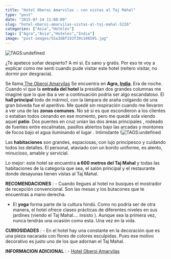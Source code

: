 ```yaml
---
title: "Hotel Oberoi Amarvilas : con vistas al Taj Mahal"
type: "post"
date: "2015-07-14 11:00:00"
slug: "hotel-oberoi-amarvilas-vistas-al-taj-mahal-5226"
categories: ["Asia","Hoteles"]
tags: ["Agra","Asia","Hoteles","India"]
image: "post-images/55a3d8f193f39s148595.jpg"
---
```


![ TAGS:undefined](post-images/55a3d8f193f39s148595.jpg "hall hotel Oberoi Amarvilas")

¿Te apetece soñar despierto? A mi sí. Es sano y gratis. Por eso te voy a explicar como me sentí cuando pude visitar este hotel (reitero visitar, no dormir por desgracia).  
  
Se llama[ The Oberoi Amarvilas](http://www.booking.com/hotel/in/the-oberoi-amarvilas-agra.html?aid=1294466&no_rooms=1&group_adults=1) Se encuentra en **Agra, [India](http://www.missviajes.com/india-pais-sensaciones-5921)**. Era de noche. Cuando ví que la **entrada del hotel** la presidian dos grandes columnas me imaginé que lo que iba a ver a continuación podría ser algo escandaloso. El **hall principal** todo de mármol, con la lámpara de araña colgando de una gran bóveda fue el aperitivo. Me quedé sin respiración cuando me llevaron a ver una de las **zonas comunes**. No sé si es que escondieron a los clientes o estaban todos cenando en ese momento, pero me quedé sola viendo aquel **patio**. Dos puentes en cruz unían las dos áreas principales , rodeado de fuentes entre escalinatas, pasillos abiertos bajo las arcadas y montones de focos bajo el agua iluminando el lugar . Intimidante !![ TAGS:undefined](post-images/55a3d9649771cs30920.jpg)  
  
Las **habitaciones** son grandes, espaciosas, con lujo principesco y cuidando todos los detalles. El personal, ataviado con un bonito uniforme, es atento, minucioso, amable y servicial.  
  
Lo mejor: este hotel se encuentra **a 600 metros del Taj Mahal** y todas las habitaciones de la categoría que sea, el salón principal y el restaurante donde desayunas tienen vistas al Taj Mahal.  
  
**RECOMENDACIONES** : - Cuando llegues al hotel no busques el mostrador de recepción convencional. Son las mesas y los butacones que te encuentras a mano derecha.
- El **yoga** forma parte de la cultura hindú. Como no podría ser de otra manera, el hotel ofrece clases prácticas de diferentes niveles en sus jardines (viendo el Taj Mahal.... insisto ). Aunque sea la primera vez, nunca tendrás una ocasión como esta. Una vez en la vida.

**CURIOSIDADES** : - En el hotel hay una constante en la decoración que es una pieza nacarada con flores de colores esculpidas. Pues ese motivo decorativo es justo uno de los que adornan el Taj Mahal.

**INFORMACION ADICIONAL** : - [Hotel Oberoi Amarvilas](http://www.booking.com/hotel/in/the-oberoi-amarvilas-agra.html?aid=1294466&no_rooms=1&group_adults=1)